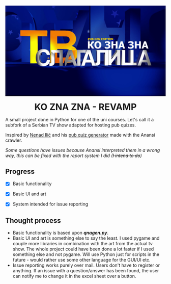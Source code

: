 <p align="center">
  <img src="https://raw.githubusercontent.com/matijakljajic/koznaznarevamp/main/resources/main.png" alt="logo">
  <h1 align="center" style="margin: 0 auto 0 auto;">KO ZNA ZNA - REVAMP</h1>
  </p>

A small project done in Python for one of the uni courses. 
Let's call it a subfork of a Serbian TV show adapted for hosting pub quizes.

Inspired by [Nenad Ilić](https://github.com/ilic5000) and his [pub quiz generator](https://github.com/ilic5000/pabkvizgenerator) made with the Anansi crawler.

*Some questions have issues because Anansi interpreted them in a wrong way, this can be fixed with the report system I did (~~I intend to do~~)*

## Progress

- [x] Basic functionality
- [x] Basic UI and art
- [x] System intended for issue reporting


## Thought process

- Basic functionality is based upon ***qnagen.py***.
- Basic UI and art is something else to say the least. I used pygame and couple more libraries in combination with the art from the actual tv show. The whole project could have been done a lot faster if I used something else and not pygame. Will use Python just for scripts in the future - would rather use some other language for the GUI/UI etc.
- Issue reporting works purely over mail. Users don't have to register or anything. If an issue with a question/answer has been found, the user can notify me to change it in the excel sheet over a button.
